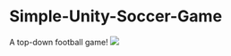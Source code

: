 # Simple-Unity-Soccer-Game
A top-down football game!
![](https://media.giphy.com/media/DqKQXEZj2U08sCuwKG/giphy.gif)
